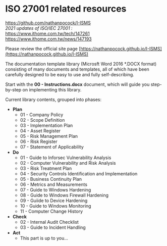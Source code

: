 # ISO 27001 related resources
https://github.com/nathanpocock/I-ISMS <br>
<i>2021 updates of ISO/IEC 27001 :</i><br>
https://www.ithome.com.tw/tech/147261 <br>
https://www.ithome.com.tw/news/147193

Please review the official site page [https://nathanpocock.github.io/I-ISMS](https://nathanpocock.github.io/I-ISMS)

The documentation template library (Microsft Word 2016 *.DOCX format) consisting of many documents and templates, all of which have been carefully designed to be easy to use and fully self-describing.

Start with the **00 - Instructions.docx** document, which will guide you step-by-step on implementing this library.

Current library contents, grouped into phases:
- **Plan**
  - 01 - Company Policy
  - 02 - Scope Definition
  - 03 - Implementation Plan
  - 04 - Asset Register
  - 05 - Risk Management Plan
  - 06 - Risk Register
  - 07 - Statement of Applicability
- **Do**
  - 01 - Guide to Inforsec Vulnerability Analysis
  - 02 - Computer Vulnerability and Risk Analysis
  - 03 - Risk Treatment Plan
  - 04 - Security Controls Identification and Implementation
  - 05 - Business Continuity Plan
  - 06 - Metrics and Measurements
  - 07 - Guide to Windows Hardening
  - 08 - Guide to Windows Firewall Hardening
  - 09 - Guiide to Device Hardening
  - 10 - Guide to Windows Monitoring
  - 11 - Computer Change History
- **Check**
  - 02 - Internal Audit Checklist
  - 03 - Guide to Incident Handling
- **Act**
  - This part is up to you...

